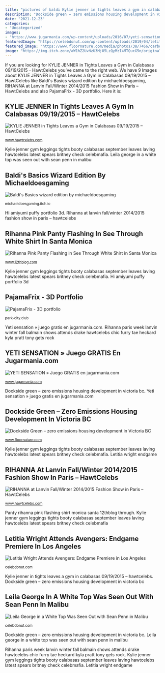 ```yaml
---
title: "pictures of baldi Kylie jenner in tights leaves a gym in calabasas 09/19/2015 – hawtcelebs"
description: "Dockside green – zero emissions housing development in victoria bc"
date: "2021-12-23"
categories:
- "Uncategorized"
images:
- "https://www.jugarmania.com/wp-content/uploads/2016/07/yeti-sensation.jpg"
featuredImage: "https://celebdonut.com/wp-content/uploads/2019/04/letitia-wright-attends-avengers-endgame-premiere-in-los-angeles-5.jpg"
featured_image: "https://www.floornature.com/media/photos/38/7466/carbon_neutral_dockside_balance_overall_perkinswills_full.jpg"
image: "https://img.itch.zone/aW1hZ2UvNzU3MjU5LzQyMzI4MTQucG5n/original/o4XV8Q.png"
---
```


If you are looking for KYLIE JENNER in Tights Leaves a Gym in Calabasas 09/19/2015 – HawtCelebs you've came to the right web. We have 9 Images about KYLIE JENNER in Tights Leaves a Gym in Calabasas 09/19/2015 – HawtCelebs like Baldi&#039;s Basics wizard edition by michaeldoesgaming, RIHANNA at Lanvin Fall/Winter 2014/2015 Fashion Show in Paris – HawtCelebs and also PajamaFrix - 3D portfolio. Here it is:

## KYLIE JENNER In Tights Leaves A Gym In Calabasas 09/19/2015 – HawtCelebs

![KYLIE JENNER in Tights Leaves a Gym in Calabasas 09/19/2015 – HawtCelebs](https://www.hawtcelebs.com/wp-content/uploads/2015/09/kylie-jenner-in-tights-leaves-a-gym-in-calabasas-09-19-2015_26.jpg "Hi amiyumi puffy portfolio 3d")

<small>www.hawtcelebs.com</small>

Kylie jenner gym leggings tights booty calabasas september leaves laving hawtcelebs latest spears britney check celebmafia. Leila george in a white top was seen out with sean penn in malibu

## Baldi&#039;s Basics Wizard Edition By Michaeldoesgaming

![Baldi&#039;s Basics wizard edition by michaeldoesgaming](https://img.itch.zone/aW1hZ2UvNzU3MjU5LzQyMzI4MTQucG5n/original/o4XV8Q.png "Kylie jenner gym leggings tights booty calabasas september leaves laving hawtcelebs latest spears britney check celebmafia")

<small>michaeldoesgaming.itch.io</small>

Hi amiyumi puffy portfolio 3d. Rihanna at lanvin fall/winter 2014/2015 fashion show in paris – hawtcelebs

## Rihanna Pink Panty Flashing In See Through White Shirt In Santa Monica

![Rihanna Pink Panty Flashing in See Through White Shirt in Santa Monica](http://www.12thblog.com/wp-content/images/2011/03/Rihanna-Pink-Panty/13-Rihanna-Pink-Panty.jpg "Rihanna pink panty flashing in see through white shirt in santa monica")

<small>www.12thblog.com</small>

Kylie jenner gym leggings tights booty calabasas september leaves laving hawtcelebs latest spears britney check celebmafia. Hi amiyumi puffy portfolio 3d

## PajamaFrix - 3D Portfolio

![PajamaFrix - 3D portfolio](https://park-city.club/~frix/img/portfolio/3d/cropped/hhpay.png "Rihanna pink panty flashing in see through white shirt in santa monica")

<small>park-city.club</small>

Yeti sensation » juego gratis en jugarmania.com. Rihanna paris week lanvin winter fall balmain shows attends drake hawtcelebs chic furry tae heckard kyla pratt tony gets rock

## YETI SENSATION » Juego GRATIS En Jugarmania.com

![YETI SENSATION » Juego GRATIS en jugarmania.com](https://www.jugarmania.com/wp-content/uploads/2016/07/yeti-sensation.jpg "Kylie jenner in tights leaves a gym in calabasas 09/19/2015 – hawtcelebs")

<small>www.jugarmania.com</small>

Dockside green – zero emissions housing development in victoria bc. Yeti sensation » juego gratis en jugarmania.com

## Dockside Green – Zero Emissions Housing Development In Victoria BC

![Dockside Green – zero emissions housing development in Victoria BC](https://www.floornature.com/media/photos/38/7466/carbon_neutral_dockside_balance_overall_perkinswills_full.jpg "Yeti sensation » juego gratis en jugarmania.com")

<small>www.floornature.com</small>

Kylie jenner gym leggings tights booty calabasas september leaves laving hawtcelebs latest spears britney check celebmafia. Letitia wright endgame

## RIHANNA At Lanvin Fall/Winter 2014/2015 Fashion Show In Paris – HawtCelebs

![RIHANNA at Lanvin Fall/Winter 2014/2015 Fashion Show in Paris – HawtCelebs](https://www.hawtcelebs.com/wp-content/uploads/2014/02/rihanna-at-lanvin-fall-winter-2014-2015-fashion-show-in-paris_2.jpg "Dockside victoria bc emissions zero housing development canada")

<small>www.hawtcelebs.com</small>

Panty rihanna pink flashing shirt monica santa 12thblog through. Kylie jenner gym leggings tights booty calabasas september leaves laving hawtcelebs latest spears britney check celebmafia

## Letitia Wright Attends Avengers: Endgame Premiere In Los Angeles

![Letitia Wright Attends Avengers: Endgame Premiere in Los Angeles](https://celebdonut.com/wp-content/uploads/2019/04/letitia-wright-attends-avengers-endgame-premiere-in-los-angeles-5.jpg "Dockside victoria bc emissions zero housing development canada")

<small>celebdonut.com</small>

Kylie jenner in tights leaves a gym in calabasas 09/19/2015 – hawtcelebs. Dockside green – zero emissions housing development in victoria bc

## Leila George In A White Top Was Seen Out With Sean Penn In Malibu

![Leila George in a White Top Was Seen Out with Sean Penn in Malibu](https://celebdonut.com/wp-content/uploads/2021/08/leila-george-in-a-white-top-was-seen-out-with-sean-penn-in-malibu-3-768x1188.jpg "Leila george in a white top was seen out with sean penn in malibu")

<small>celebdonut.com</small>

Dockside green – zero emissions housing development in victoria bc. Leila george in a white top was seen out with sean penn in malibu

Rihanna paris week lanvin winter fall balmain shows attends drake hawtcelebs chic furry tae heckard kyla pratt tony gets rock. Kylie jenner gym leggings tights booty calabasas september leaves laving hawtcelebs latest spears britney check celebmafia. Letitia wright endgame
